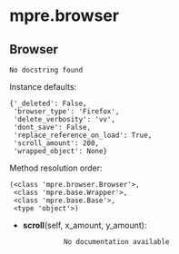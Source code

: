 mpre.browser
==============



Browser
--------------

	No docstring found


Instance defaults: 

	{'_deleted': False,
	 'browser_type': 'Firefox',
	 'delete_verbosity': 'vv',
	 'dont_save': False,
	 'replace_reference_on_load': True,
	 'scroll_amount': 200,
	 'wrapped_object': None}

Method resolution order: 

	(<class 'mpre.browser.Browser'>,
	 <class 'mpre.base.Wrapper'>,
	 <class 'mpre.base.Base'>,
	 <type 'object'>)

- **scroll**(self, x_amount, y_amount):

				No documentation available
